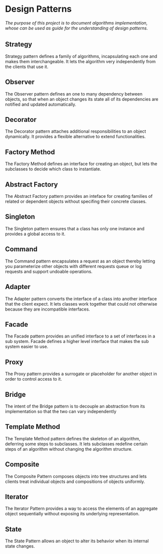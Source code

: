 # Design Patterns
###### The purpose of this project is to document algorithms implementation, whose can be used as guide for the understanding of *design patterns*.

## Strategy

Strategy pattern defines a family of algorithms, incapsulating each one and makes them interchangeable. It lets the algorithm very independently from the clients that use it. 

## Observer

The Observer pattern defines an one to many dependency between objects, so that when an object changes its state all of its dependencies are notified and updated automatically.

## Decorator

The Decorator pattern attaches additional responsibilities to an object dynamically. It provides a flexible alternative to extend functionalities.

## Factory Method

The Factory Method defines an interface for creating an object, but lets the subclasses to decide which class to instantiate.

## Abstract Factory

The Abstract Factory pattern provides an inteface for creating families of related or dependent objects without specifing their concrete classes.

## Singleton

The Singleton pattern ensures that a class has only one instance and provides a global access to it.

## Command

The Command pattern encapsulates a request as an object thereby letting you parameterize other objects with different requests queue or log requests and support undoable operations.

## Adapter

The Adapter pattern converts the interface of a class into another interface that the client expect. It lets classes work together that could not otherwise because they are incompatible interfaces.

## Facade 

The Facade pattern provides an unified interface to a set of interfaces in a sub system. Facade defines a higher level interface that makes the sub system easier to use.

## Proxy

The Proxy pattern provides a surrogate or placeholder for another object in order to control access to it.

## Bridge

The intent of the Bridge pattern is to decouple an abstraction from its implementation so that the two can vary independently

## Template Method

The Template Method pattern defines the skeleton of an algorithm, deferring some steps to subclasses. It lets subclasses redefine certain steps of an algorithm without changing the algorithm structure.

## Composite

The Composite Pattern composes objects into tree structures and lets clients treat individual objects and compositions of objects uniformly. 

## Iterator

The Iterator Pattern provides a way to access the elements of an aggregate object sequentially without exposing its underlying representation. 

## State

The State Pattern allows an object to alter its behavior when its internal state changes.